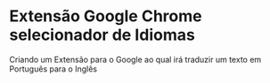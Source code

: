 # Extensão Google Chrome selecionador de Idiomas
Criando um Extensão para o Google ao qual irá traduzir um texto em Português para o Inglês
